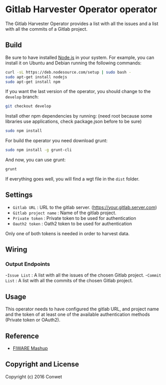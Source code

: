 Gitlab Harvester Operator operator
======================

The Gitlab Harvester Operator provides a list with all the issues and a list with all the commits of a Gitlab project.

Build
-----

Be sure to have installed [Node.js](http://node.js) in your system. For example, you can install it on Ubuntu and Debian running the following commands:

```bash
curl -sL https://deb.nodesource.com/setup | sudo bash -
sudo apt-get install nodejs
sudo apt-get install npm
```

If you want the last version of the operator, you should change to the `develop` branch:

```bash
git checkout develop
```

Install other npm dependencies by running: (need root because some libraries use applications, check package.json before to be sure)

```bash
sudo npm install
```

For build the operator you need download grunt:

```bash
sudo npm install -g grunt-cli
```

And now, you can use grunt:

```bash
grunt
```

If everything goes well, you will find a wgt file in the `dist` folder.

## Settings

- `Gitlab URL` : URL to the gitlab server. (https://your.gitlab.server.com)
- `Gitlab project name` : Name of the gitlab project.
- `Private token` : Private token to be used for authentication
- `Oauth2 token` : Oath2 token to be used for authentication

Only one of both tokens is needed in order to harvest data.

## Wiring

### Output Endpoints

-`Issue List` : A list with all the issues of the chosen Gitlab project.
-`Commit List` : A list with all the commits of the chosen Gitlab project.

## Usage

This operator needs to have configured the gitlab URL, and project name and the token of at least one of the available authentication methods (Private token or OAuth2).

## Reference

- [FIWARE Mashup](https://mashup.lab.fiware.org/)

## Copyright and License

Copyright (c) 2016 Conwet
